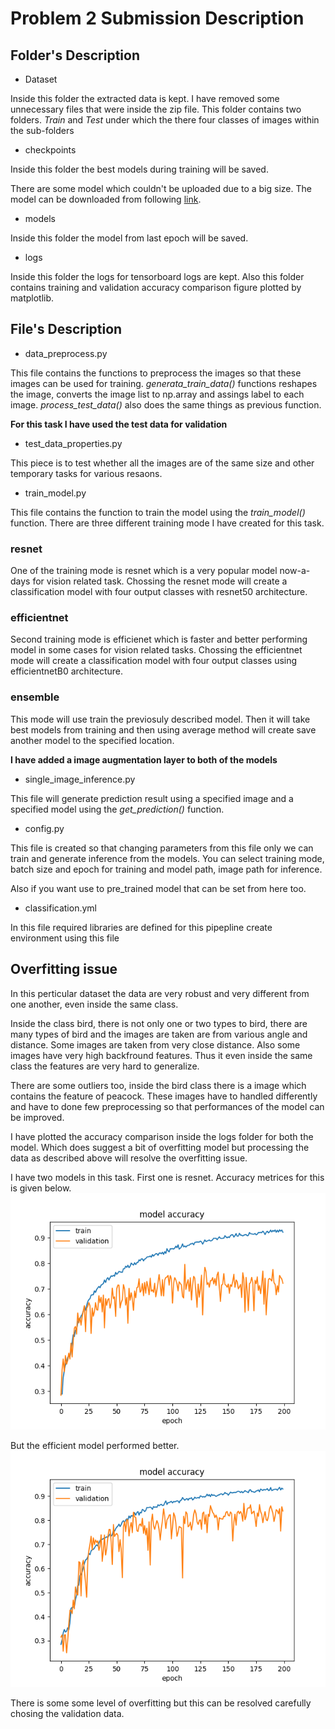# **Problem 2 Submission Description**

## Folder's Description

- Dataset

Inside this folder the extracted data is kept. I have removed some unnecessary files that were inside the zip file. This folder contains two folders. *Train* and *Test* under which the there four classes of images within the sub-folders

- checkpoints

Inside this folder the best models during training will be saved.

There are some model which couldn't be uploaded due to a big size.
The model can be downloaded from following
[link](https://drive.google.com/drive/folders/11tJWrn3ENzx9nTViyd1UHOiC0EAQtOhU?usp=share_link).

- models

Inside this folder the model from last epoch will be saved.
- logs

Inside this folder the logs for tensorboard logs are kept. Also this folder contains training and validation accuracy comparison figure plotted by matplotlib.

## File's Description

- data_preprocess.py

This file contains the functions to preprocess the images so that these images can be used for training. *generata_train_data()* functions reshapes the image, converts the image list to np.array and assings label to each image. *process_test_data()* also does the same things as previous function. 

**For this task I have used the test data for validation**

- test_data_properties.py

This piece is to test whether all the images are of the same size and other temporary tasks for various resaons.

- train_model.py

This file contains the function to train the model using the *train_model()* function. There are three different training mode I have created for this task. 

### resnet 
One of the training mode is resnet which is a very popular model now-a-days for vision related task. Chossing the resnet mode will create a classification model with four output classes with resnet50 architecture. 

### efficientnet
Second training mode is efficienet which is faster and better performing model in some cases for vision related tasks. Chossing the efficientnet mode will create a classification model with four output classes using efficientnetB0 architecture. 

### ensemble 
This mode will use train the previosuly described model. Then it will take best models from training and then using average method will create save another model to the specified location.

**I have added a image augmentation layer to both of the models**

- single_image_inference.py

This file will generate prediction result using a specified image and a specified model using the *get_prediction()* function.

- config.py

This file is created so that changing parameters from this file only we can train and generate inference from the models. You can select training mode, batch size and epoch for training and model path, image path for inference. 

Also if you want use to pre_trained model that can be set from here too.

- classification.yml

In this file required libraries are defined for this pipepline create environment using this file

## Overfitting issue

In this perticular dataset the data are very robust and very different from one another, even inside the same class. 

Inside the class bird, there is not only one or two types to bird, there are many types of bird and the images are taken are from various angle and distance. Some images are taken from very close distance. Also some images have very high backfround features. Thus it even inside the same class the features are very hard to generalize. 

There are some outliers too, inside the bird class there is a image which contains the feature of peacock. These images have to handled differently and have to done few preprocessing so that performances of the model can be improved. 

I have plotted the accuracy comparison inside the logs folder for both the model. Which does suggest a bit of overfitting model but processing the data as described above will resolve the overfitting issue. 

I have two models in this task. First one is resnet. Accuracy metrices for this is given below. 
![alt text](logs/resnet_iter1_accuracy_comparison.png)

But the efficient model performed better.
![alt text](logs/efficientnet_iter1_accuracy_comparison.png) 

There is some some level of overfitting but this can be resolved carefully chosing the validation data. 